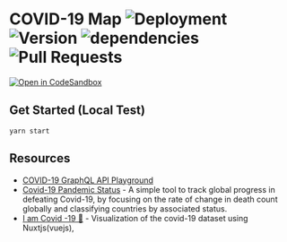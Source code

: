 # COVID-19 Map ![Deployment](https://github.com/lkcozy/covid19-map/workflows/Deployment/badge.svg) ![Version](https://img.shields.io/github/package-json/v/lkcozy/covid19-map) ![dependencies](https://img.shields.io/david/lkcozy/covid19-map) ![Pull Requests](https://github.com/lkcozy/covid19-map/workflows/Pull%20Requests/badge.svg)

[![Open in CodeSandbox](https://img.shields.io/badge/Open%20in-CodeSandbox-blue?style=flat-square&logo=codesandbox)](https://codesandbox.io/s/github/lkcozy/covid19-map)

## Get Started (Local Test)

```shell
yarn start
```

## Resources

- [COVID-19 GraphQL API ](https://github.com/rlindskog/covid19-graphql) [Playground](https://covid19-graphql.now.sh/)
- [Covid-19 Pandemic Status](https://github.com/rickkln/corona) - A simple tool to track global progress in defeating Covid-19, by focusing on the rate of change in death count globally and classifying countries by associated status.
- [I am Covid -19 🦠](https://github.com/cryptodoct0r/Covid-19-Status-gql) - Visualization of the covid-19 dataset using Nuxtjs(vuejs),
